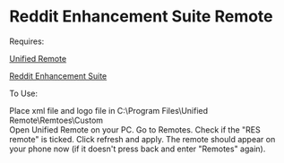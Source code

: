 Reddit Enhancement Suite Remote
================================

Requires:

[Unified Remote](http://www.unifiedremote.com/)

[Reddit Enhancement Suite](http://redditenhancementsuite.com)

To Use:

Place xml file and logo file in C:\Program Files\Unified Remote\Remtoes\Custom\
Open Unified Remote on your PC.
Go to Remotes.
Check if the "RES remote" is ticked.
Click refresh and apply.
The remote should appear on your phone now (if it doesn't press back and enter "Remotes" again).

